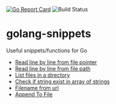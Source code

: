 [![Go Report Card](https://goreportcard.com/badge/github.com/peeyushsrj/golang-snippets)](https://goreportcard.com/report/github.com/peeyushsrj/golang-snippets)
![Build Status](https://circleci.com/gh/peeyushsrj/golang-snippets.png?style=shield)

# golang-snippets

Useful snippets/functions for Go

- [Read line by line from file pointer](https://github.com/peeyushsrj/golang-snippets/blob/master/read-lines-from-file-pointer.go)
- [Read line by line from file path](https://github.com/peeyushsrj/golang-snippets/blob/master/read-lines-from-file-path.go)
- [List files in a directory](https://github.com/peeyushsrj/golang-snippets/blob/master/browse-files.go)
- [Check if string exist in array of strings](https://github.com/peeyushsrj/golang-snippets/blob/master/string-in-slice.go)
- [Filename from url](https://github.com/peeyushsrj/golang-snippets/blob/master/filename-from-url.go)
- [Append To File](https://github.com/peeyushsrj/golang-snippets/blob/master/append-text-to-file.go)